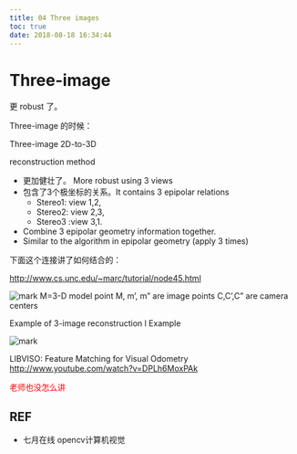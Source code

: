 ```yaml
---
title: 04 Three images
toc: true
date: 2018-08-18 16:34:44
---
```




# Three-image

更 robust 了。

Three-image 的时候：



Three-image 2D-to-3D

reconstruction method

- 更加健壮了。 More robust using 3 views
- 包含了3个极坐标的关系。It contains 3 epipolar relations
    - Stereo1: view 1,2,
    - Stereo2: view 2,3,
    - Stereo3 :view 3,1.
- Combine 3 epipolar geometry information together.
- Similar to the algorithm in epipolar geometry (apply 3 times)

下面这个连接讲了如何结合的：

http://www.cs.unc.edu/~marc/tutorial/node45.html



![mark](http://pacdb2bfr.bkt.clouddn.com/blog/image/180817/f7kd9k2G7b.png?imageslim)
M=3-D model point
M, m’, m” are image points
C,C’,C” are camera centers





Example of 3-image
reconstruction
l Example

![mark](http://pacdb2bfr.bkt.clouddn.com/blog/image/180817/1DekjGlgCj.png?imageslim)


LIBVISO: Feature Matching for Visual Odometry
http://www.youtube.com/watch?v=DPLh6MoxPAk



<span style="color:red;">老师也没怎么讲</span>





## REF

- 七月在线 opencv计算机视觉
